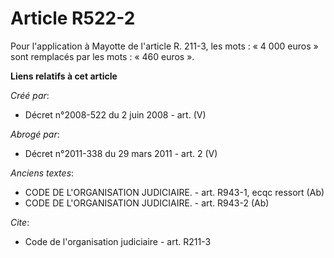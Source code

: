 # Article R522-2

Pour l'application à Mayotte de l'article R. 211-3, les mots : « 4 000 euros » sont remplacés par les mots : « 460 euros ».

**Liens relatifs à cet article**

_Créé par_:

  - Décret n°2008-522 du 2 juin 2008 - art. (V)

_Abrogé par_:

  - Décret n°2011-338 du 29 mars 2011 - art. 2 (V)

_Anciens textes_:

  - CODE DE L'ORGANISATION JUDICIAIRE. - art. R943-1, ecqc ressort (Ab)
  - CODE DE L'ORGANISATION JUDICIAIRE. - art. R943-2 (Ab)

_Cite_:

  - Code de l'organisation judiciaire - art. R211-3
